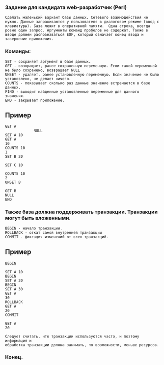 ### Задание для кандидата web-разработчик (Perl)

```
Сделать маленький вариант базы данных. Сетевого взаимодействия не
нужно. Данные запрашиваются у пользователя в диалоговом режиме (ввод с
клавиатуры). База лежит в оперативной памяти.  Одна строка, всегда
ровно один запрос. Аргументы команд пробелов не содержат. Также в
вводе должен распознаваться EOF, который означает конец ввода и
завершение приложения.
```

### Команды:
```
SET - сохраняет аргумент в базе данных.
GET - возвращает, ранее сохраненную переменную. Если такой переменной
не было сохранено, возвращает NULL
UNSET - удаляет, ранее установленную переменную. Если значение не было
установлено, не делает ничего.
COUNTS - показывает сколько раз данные значение встречается в базе данных.
FIND - выводит найденные установленные переменные для данного значения.
END - закрывает приложение.
```

## Пример
```
GET A
             NULL
SET A 10
GET A
10
COUNTS 10
1
SET B 20

SET C 10

COUNTS 10
2
UNSET B

GET B
NULL
END
```

### Также база должна поддерживать транзакции. Транзакции могут быть вложенными.
```
BEGIN - начало транзакции.
ROLLBACK - откат самой внутренней транзакции
COMMIT - фиксация изменений от всех транзакций.
```

## Пример
```
BEGIN

SET A 10
BEGIN
SET A 20
BEGIN
SET A 30
GET A
30
ROLLBACK
GET A
20
COMMIT

GET A
20
```
```
Следует считать, что транзакции используются часто, и поэтому информация и
обработка транзакции должна занимать, по возможности, меньше ресурсов.
```
### Конец.